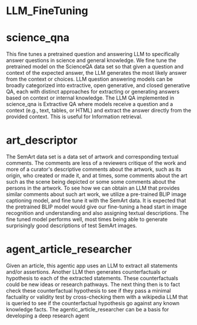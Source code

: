 # LLM_FineTuning


# science_qna

This fine tunes a pretrained question and answering LLM to specifically answer questions in science and general knowledge. We fine tune the pretrained model on the ScienceQA data set so that given a question and context of the expected answer, the LLM generates the most likely answer from the context or choices. LLM question answering models can be broadly categorized into extractive, open generative, and closed generative QA, each with distinct approaches for extracting or generating answers based on context or internal knowledge. The LLM QA implemented in science_qna is Extractive QA where models receive a question and a context (e.g., text, tables, or HTML) and extract the answer directly from the provided context. This is useful for Information retrieval. 

# art_descriptor

The SemArt data set is a data set of artwork and corresponding textual comments. The comments are less of a reviewers critique of the work and more of a curator's descriptive comments about the artwork, such as its origin, who created or made it, and at times, some comments about the art such as the scene being depicted or some some comments about the persons in the artwork. To see how we can obtain an LLM that provides similar comments about such art work, we utilize a pre-trained BLIP image captioning model, and fine tune it with the SemArt data. It is expected that the pretrained BLIP model would give our fine-tuning a head start in image recognition and understanding and also assigning textual descriptions. The fine tuned model performs well, most times being able to generate surprisingly good descriptions of test SemArt images.  

# agent_article_researcher

Given an article, this agentic app uses an LLM to extract all statements and/or assertions. Another LLM then generates counterfactuals or hypothesis to each of the extracted statements. These counterfactuals could be new ideas or research pathways. The next thing then is to fact check these counterfactual hypothesis to see if they pass a minimal factuality or validity test by cross-checking them with a wikipedia LLM that is queried to see if the counterfactual hypothesis go against any known knowledge facts. The agentic_article_researcher can be a basis for developing a deep research agent 
